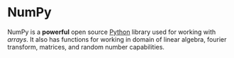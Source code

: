 # NumPy

NumPy is a **powerful** open source [Python](/wiki/Python)  library used for working with _arrays_. It also has functions for working in domain of linear algebra, fourier transform, matrices, and random number capabilities.